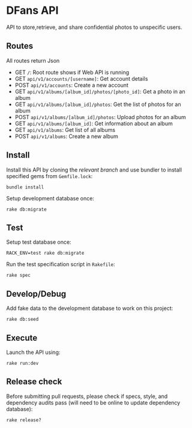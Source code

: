 # DFans API

API to store,retrieve, and share confidential photos to unspecific users.

## Routes

All routes return Json

- GET  `/`: Root route shows if Web API is running
- GET  `api/v1/accounts/[username]`: Get account details
- POST `api/v1/accounts`: Create a new account
- GET  `api/v1/albums/[album_id]/photos/[photo_id]`: Get a photo in an album
- GET  `api/v1/albums/[album_id]/photos`: Get the list of photos for an album
- POST `api/v1/albums/[album_id]/photos`: Upload photos for an album
- GET  `api/v1/albums/[album_id]`: Get information about an album
- GET  `api/v1/albums`: Get list of all albums
- POST `api/v1/albums`: Create a new album

## Install

Install this API by cloning the *relevant branch* and use bundler to install specified gems from `Gemfile.lock`:

```shell
bundle install
```

Setup development database once:

```shell
rake db:migrate
```

## Test

Setup test database once:

```shell
RACK_ENV=test rake db:migrate
```

Run the test specification script in `Rakefile`:

```shell
rake spec
```

## Develop/Debug

Add fake data to the development database to work on this project:

```shell
rake db:seed
```

## Execute

Launch the API using:

```shell
rake run:dev
```

## Release check

Before submitting pull requests, please check if specs, style, and dependency audits pass (will need to be online to update dependency database):

```shell
rake release?
```